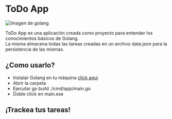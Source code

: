 # ToDo App
![Imagen de golang](https://encrypted-tbn0.gstatic.com/images?q=tbn:ANd9GcQkaqkHMLa0xN-ZQgl1WCPWnImvw0zMUIHXyiS2SmpmPSh2ue5nR9NnE-MFLMKIuzcjWg&usqp=CAU)

ToDo App es una aplicación creada como proyecto para entender los conocimientos básicos de Golang. <br>
La misma almacena todas las tareas creadas en un archivo data.json para la persistencia de las mismas. <br>

## ¿Como usarlo?
- Instalar Golang en tu máquina [click aqui](https://go.dev/dl/)
- Abrir la carpeta
- Ejecutar go build ./cmd/app/main.go
- Doble click en main.exe

## ¡Trackea tus tareas!
